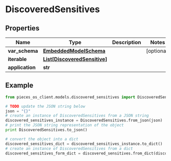 # DiscoveredSensitives



## Properties

Name | Type | Description | Notes
------------ | ------------- | ------------- | -------------
**var_schema** | [**EmbeddedModelSchema**](EmbeddedModelSchema) |  | [optional] 
**iterable** | [**List[DiscoveredSensitive]**](DiscoveredSensitive) |  | 
**application** | **str** |  | 

## Example

```python
from pieces_os_client.models.discovered_sensitives import DiscoveredSensitives

# TODO update the JSON string below
json = "{}"
# create an instance of DiscoveredSensitives from a JSON string
discovered_sensitives_instance = DiscoveredSensitives.from_json(json)
# print the JSON string representation of the object
print DiscoveredSensitives.to_json()

# convert the object into a dict
discovered_sensitives_dict = discovered_sensitives_instance.to_dict()
# create an instance of DiscoveredSensitives from a dict
discovered_sensitives_form_dict = discovered_sensitives.from_dict(discovered_sensitives_dict)
```



